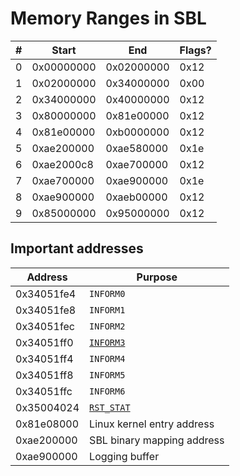 # Memory Ranges in SBL

| #  | Start          | End          | Flags? |
|----|----------------|--------------|--------|
| 0  | 0x00000000     | 0x02000000   | 0x12   |
| 1  | 0x02000000     | 0x34000000   | 0x00   |
| 2  | 0x34000000     | 0x40000000   | 0x12   |
| 3  | 0x80000000     | 0x81e00000   | 0x12   |
| 4  | 0x81e00000     | 0xb0000000   | 0x12   |
| 5  | 0xae200000     | 0xae580000   | 0x1e   |
| 6  | 0xae2000c8     | 0xae700000   | 0x12   |
| 7  | 0xae700000     | 0xae900000   | 0x1e   |
| 8  | 0xae900000     | 0xaeb00000   | 0x12   |
| 9  | 0x85000000     | 0x95000000   | 0x12   |

## Important addresses

| Address    | Purpose                    |
|------------|----------------------------|
| 0x34051fe4 | `INFORM0`                  |
| 0x34051fe8 | `INFORM1`                  |
| 0x34051fec | `INFORM2`                  |
| 0x34051ff0 | [`INFORM3`](../state.md)   |
| 0x34051ff4 | `INFORM4`                  |
| 0x34051ff8 | `INFORM5`                  |
| 0x34051ffc | `INFORM6`                  |
| 0x35004024 | [`RST_STAT`](../state.md)  |
| 0x81e08000 | Linux kernel entry address |
| 0xae200000 | SBL binary mapping address |
| 0xae900000 | Logging buffer             |
